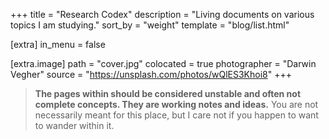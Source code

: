 +++
title = "Research Codex"
description = "Living documents on various topics I am studying."
sort_by = "weight"
template =  "blog/list.html"

[extra]
in_menu = false

[extra.image]
path = "cover.jpg"
colocated = true
photographer = "Darwin Vegher"
source = "https://unsplash.com/photos/wQlES3Khoi8"
+++

> **The pages within should be considered unstable and often not complete concepts. They are working notes and ideas.** You are not necessarily meant for this place, but I care not if you happen to want to wander within it.